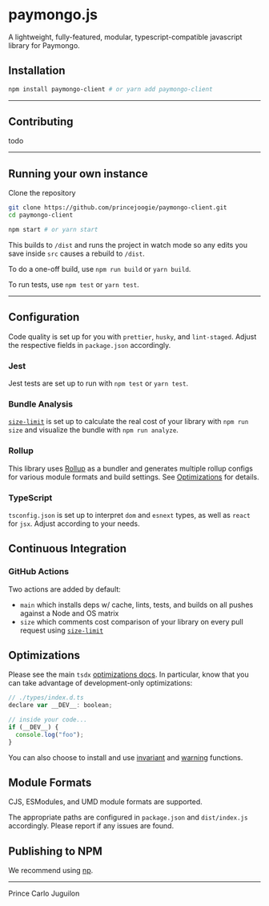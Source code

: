 # paymongo.js

A lightweight, fully-featured, modular, typescript-compatible javascript library for Paymongo.

## Installation

```bash
npm install paymongo-client # or yarn add paymongo-client
```

---

## Contributing

todo

---

## Running your own instance

Clone the repository

```bash
git clone https://github.com/princejoogie/paymongo-client.git
cd paymongo-client
```

```bash
npm start # or yarn start
```

This builds to `/dist` and runs the project in watch mode so any edits you save inside `src` causes a rebuild to `/dist`.

To do a one-off build, use `npm run build` or `yarn build`.

To run tests, use `npm test` or `yarn test`.

---

## Configuration

Code quality is set up for you with `prettier`, `husky`, and `lint-staged`. Adjust the respective fields in `package.json` accordingly.

### Jest

Jest tests are set up to run with `npm test` or `yarn test`.

### Bundle Analysis

[`size-limit`](https://github.com/ai/size-limit) is set up to calculate the real cost of your library with `npm run size` and visualize the bundle with `npm run analyze`.

### Rollup

This library uses [Rollup](https://rollupjs.org) as a bundler and generates multiple rollup configs for various module formats and build settings. See [Optimizations](#optimizations) for details.

### TypeScript

`tsconfig.json` is set up to interpret `dom` and `esnext` types, as well as `react` for `jsx`. Adjust according to your needs.

## Continuous Integration

### GitHub Actions

Two actions are added by default:

- `main` which installs deps w/ cache, lints, tests, and builds on all pushes against a Node and OS matrix
- `size` which comments cost comparison of your library on every pull request using [`size-limit`](https://github.com/ai/size-limit)

## Optimizations

Please see the main `tsdx` [optimizations docs](https://github.com/palmerhq/tsdx#optimizations). In particular, know that you can take advantage of development-only optimizations:

```js
// ./types/index.d.ts
declare var __DEV__: boolean;

// inside your code...
if (__DEV__) {
  console.log("foo");
}
```

You can also choose to install and use [invariant](https://github.com/palmerhq/tsdx#invariant) and [warning](https://github.com/palmerhq/tsdx#warning) functions.

## Module Formats

CJS, ESModules, and UMD module formats are supported.

The appropriate paths are configured in `package.json` and `dist/index.js` accordingly. Please report if any issues are found.

## Publishing to NPM

We recommend using [np](https://github.com/sindresorhus/np).

---

Prince Carlo Juguilon
